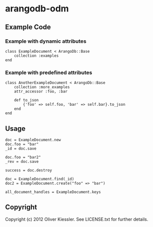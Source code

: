 # arangodb-odm

## Example Code

### Example with dynamic attributes

	class ExampleDocument < ArangoDb::Base
  		collection :examples
	end

### Example with predefined attributes

	class AnotherExampleDocument < ArangoDb::Base
  		collection :more_examples
  		attr_accessor :foo, :bar

  		def to_json
    		{'foo' => self.foo, 'bar' => self.bar}.to_json
  		end
	end

## Usage

	doc = ExampleDocument.new
	doc.foo = "bar"
	_id = doc.save

	doc.foo = "bar2"
	_rev = doc.save

	success = doc.destroy
 
	doc = ExampleDocument.find(_id)
	doc2 = ExampleDocument.create("foo" => "bar")

	all_document_handles = ExampleDocument.keys

## Copyright

Copyright (c) 2012 Oliver Kiessler. See LICENSE.txt for
further details.
